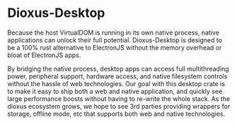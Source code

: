 # Dioxus-Desktop

Because the host VirtualDOM is running in its own native process, native applications can unlock their full potential. Dioxus-Desktop is designed to be a 100% rust alternative to ElectronJS without the memory overhead or bloat of ElectronJS apps.

By bridging the native process, desktop apps can access full multithreading power, peripheral support, hardware access, and native filesystem controls without the hassle of web technologies. Our goal with this desktop crate is to make it easy to ship both a web and native application, and quickly see large performance boosts without having to re-write the whole stack. As the dioxus ecosystem grows, we hope to see 3rd parties providing wrappers for storage, offline mode, etc that supports both web and native technologies.
